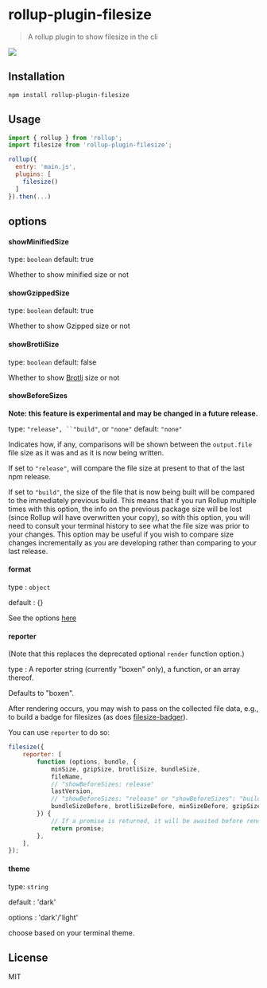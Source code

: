# rollup-plugin-filesize

> A rollup plugin to show filesize in the cli

![](screen.png)

## Installation

```
npm install rollup-plugin-filesize
```

## Usage

```js
import { rollup } from 'rollup';
import filesize from 'rollup-plugin-filesize';

rollup({
  entry: 'main.js',
  plugins: [
    filesize()
  ]
}).then(...)
```

## options

#### showMinifiedSize

type: `boolean`
default: true

Whether to show minified size or not

#### showGzippedSize

type: `boolean`
default: true

Whether to show Gzipped size or not

#### showBrotliSize

type: `boolean`
default: false

Whether to show [Brotli](https://www.wikiwand.com/en/Brotli) size or not

#### showBeforeSizes

**Note: this feature is experimental and may be changed in a future release.**

type: `"release", ``"build"`, or `"none"`
default: `"none"`

Indicates how, if any, comparisons will be shown between the
`output.file` file size as it was and as it is now being written.

If set to `"release"`, will compare the file size at present to that of
the last npm release.

If set to `"build"`, the size of the file that is now being built will
be compared to the immediately previous build. This means that if you run
Rollup multiple times with this option, the info on the previous package
size will be lost (since Rollup will have overwritten your copy), so with
this option, you will need to consult your terminal history to see what the
file size was prior to your changes. This option may be useful if you wish
to compare size changes incrementally as you are developing rather than
comparing to your last release.

#### format

type : `object`

default : {}

See the options [here](https://github.com/avoidwork/filesize.js#optional-settings)

#### reporter

(Note that this replaces the deprecated optional `render` function option.)

type : A reporter string (currently "boxen" only), a function, or an array thereof.

Defaults to "boxen".

After rendering occurs, you may wish to pass on the collected file data,
e.g., to build a badge for filesizes (as does [filesize-badger](https://github.com/brettz9/filesize-badger)).

You can use `reporter` to do so:

```js
filesize({
	reporter: [
		function (options, bundle, {
			minSize, gzipSize, brotliSize, bundleSize,
			fileName,
			// "showBeforeSizes: release"
			lastVersion,
			// "showBeforeSizes: "release" or "showBeforeSizes": "build"
			bundleSizeBefore, brotliSizeBefore, minSizeBefore, gzipSizeBefore
		}) {
			// If a promise is returned, it will be awaited before rendering.
			return promise;
		},
	],
});
```

#### theme

type: `string`

default : 'dark'

options : 'dark'/'light'

choose based on your terminal theme.

## License

MIT
